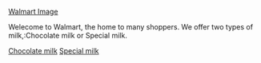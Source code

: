 [Walmart Image](https://www.google.com/search?q=walmart&safe=strict&source=lnms&tbm=isch&sa=X&ved=2ahUKEwjA77T-z7_mAhXjm-AKHRi1D6YQ_AUoA3oECA8QBQ&biw=1913&bih=856#imgrc=Li2ju-t1mHT_lM)

Welecome to Walmart, the home to many shoppers. 
We offer two types of milk,:Chocolate milk or Special milk.

[Chocolate milk](Choco.md)
[Special milk](Special.md)

